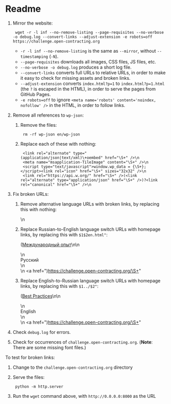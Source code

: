 # Readme

1. Mirror the website:

        wget -r -l inf --no-remove-listing --page-requisites --no-verbose -o debug.log --convert-links --adjust-extension -e robots=off https://challenge.open-contracting.org

    * `-r -l inf --no-remove-listing` is the same as `--mirror`, without `--timestamping` (`-N`).
    * `--page-requisites` downloads all images, CSS files, JS files, etc.
    * `--no-verbose -o debug.log` produces a short log file.
    * `--convert-links` converts full URLs to relative URLs, in order to make it easy to check for missing assets and broken links.
    * `--adjust-extension` converts `index.html?p=1` to `index.html?p=1.html` (the `?` is escaped in the HTML), in order to serve the pages from GitHub Pages.
    * `-e robots=off` to ignore `<meta name='robots' content='noindex, nofollow' />` in the HTML, in order to follow links.

1. Remove all references to `wp-json`:

    1. Remove the files:

            rm -rf wp-json en/wp-json

    1. Replace each of these with nothing:

            <link rel="alternate" type="(application/json|text/xml)\+oembed" href="\S+" />\n
            <meta name="msapplication-TileImage" content="\S+" />\n
            <script type="text/javascript">window.wp_data = {\S+};</script><link rel="icon" href="\S+" sizes="32x32" />\n
            <link rel="https://api.w.org/" href="\S+" />(<link rel="alternate" type="application/json" href="\S+" />)?<link rel="canonical" href="\S+" />\n

1. Fix broken URLs:

    1. Remove alternative language URLs with broken links, by replacing this with nothing:

        <link rel="alternate" hreflang="(en|ru)" href="\S+" title="\S+" />\n

    1. Replace Russian-to-English language switch URLs with homepage links, by replacing this with `$1$2en.html"`:

        (<a href="(?:((?:\.\./)*)index.html)%3Fp=148.html">Международный опыт</a>\n</div>\n                            <div class="dropdown">\n                    <div class="selected">Русский</div>\n                    <div class="dropdown-drop text-center">\n                                                    <a href=")https://challenge.open-contracting.org/\S+"

    1. Replace English-to-Russian language switch URLs with homepage links, by replacing this with `$1../$2"`:

        (<a href="((\.\./)*index.html)%3Fp=241.html">Best Practices</a>\n</div>\n                            <div class="dropdown">\n                    <div class="selected">English</div>\n                    <div class="dropdown-drop text-center">\n                                                    <a href=")https://challenge.open-contracting.org/\S+"

1. Check `debug.log` for errors.
1. Check for occurrences of `challenge.open-contracting.org`. (**Note**: There are some missing font files.)

To test for broken links:

1. Change to the `challenge.open-contracting.org` directory
1. Serve the files:

        python -m http.server

1. Run the `wget` command above, with `http://0.0.0.0:8000` as the URL
